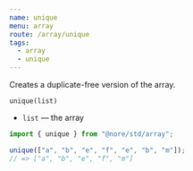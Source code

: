 ```yaml
---
name: unique
menu: array
route: /array/unique
tags:
  - array
  - unique
---
```


Creates a duplicate-free version of the array.

`unique(list)`

- `list` — the array

```js
import { unique } from "@nore/std/array";

unique(["a", "b", "e", "f", "e", "b", "m"]);
// => ["a", "b", "e", "f", "m"]
```
